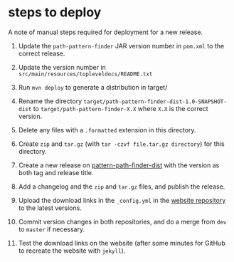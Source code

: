 # steps to deploy

A note of manual steps required for deployment for a new release.

1. Update the `path-pattern-finder` JAR version number in `pom.xml` to the correct release.

2. Update the version number in `src/main/resources/topleveldocs/README.txt`

3. Run `mvn deploy` to generate a distribution in target/

4. Rename the directory `target/path-pattern-finder-dist-1.0-SNAPSHOT-dist` to `target/path-pattern-finder-X.X` where `X.X` is the correct version.

5. Delete any files with a `.formatted` extension in this directory.

6. Create `zip` and `tar.gz` (with `tar -czvf file.tar.gz directory`) for this directory.

7. Create a new release on [pattern-path-finder-dist](https://github.com/path-pattern-finder/path-pattern-finder-dist/releases) with the version as both tag and release title.

9. Add a changelog and the `zip` and `tar.gz` files, and publish the release.

10. Upload the download links in the `_config.yml` in the [website repository](https://github.com/path-pattern-finder/path-pattern-finder.github.io/blob/master/_config.yml) to the latest versions.

11. Commit version changes in both repositories, and do a merge from `dev` to `master` if necessary.

12. Test the download links on the website (after some minutes for GitHub to recreate the website with `jekyll`).
